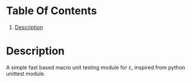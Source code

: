 # Table Of Contents
1. [Description](https://github.com/alecksandr26/unittest-c#Description)

# Description
A simple fast based macro unit testing module for c, inspired from python unittest module.
